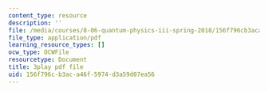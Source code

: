 ```yaml
---
content_type: resource
description: ''
file: /media/courses/8-06-quantum-physics-iii-spring-2018/156f796cb3aca46f5974d3a59d07ea56_Prx5mnE7BUM.pdf
file_type: application/pdf
learning_resource_types: []
ocw_type: OCWFile
resourcetype: Document
title: 3play pdf file
uid: 156f796c-b3ac-a46f-5974-d3a59d07ea56
---
```

